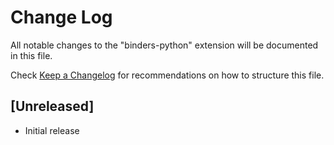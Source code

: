 # Change Log

All notable changes to the "binders-python" extension will be documented in this file.

Check [Keep a Changelog](http://keepachangelog.com/) for recommendations on how to structure this file.

## [Unreleased]

- Initial release